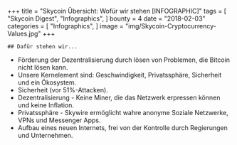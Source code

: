 +++
	title = "Skycoin Übersicht: Wofür wir stehen [INFOGRAPHIC]"
	tags = [
	    "Skycoin Digest",
	    "Infographics",
	]
	bounty = 4
	date = "2018-02-03"
	categories = [
	    "Infographics",
	]
	image = "img/Skycoin-Cryptocurrency-Values.jpg"
	+++
	
	## Dafür stehen wir...
	
* Förderung der Dezentralisierung durch lösen von Problemen, die Bitcoin nicht lösen kann. 
* Unsere Kernelement sind: Geschwindigkeit, Privatssphäre, Sicherheit und ein Ökosystem.
* Sicherheit (vor 51%-Attacken). 
* Dezentralisierung - Keine Miner, die das Netzwerk erpressen können und keine Inflation. 
* Privatssphäre - Skywire ermöglicht wahre anonyme Soziale Netzwerke, VPNs und Messenger Apps. 
* Aufbau eines neuen Internets, frei von der Kontrolle durch Regierungen und Unternehmen.

